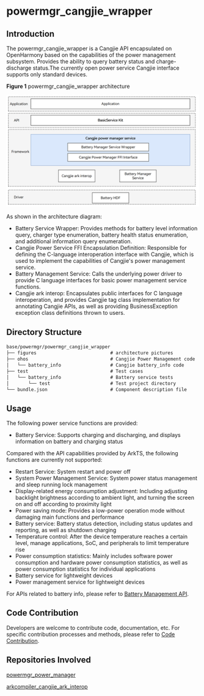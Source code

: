 # powermgr_cangjie_wrapper

## Introduction

The powermgr_cangjie_wrapper is a Cangjie API encapsulated on OpenHarmony based on the capabilities of the power management subsystem. Provides the ability to query battery status and charge-discharge status.The currently open power service Cangjie interface supports only standard devices.

**Figure 1** powermgr_cangjie_wrapper architecture

![](figures/powermgr_cangjie_wrapper_architecture_en.png)

As shown in the architecture diagram:
- Battery Service Wrapper: Provides methods for battery level information query, charger type enumeration, battery health status enumeration, and additional information query enumeration.
- Cangjie Power Service FFI Encapsulation Definition: Responsible for defining the C-language interoperation interface with Cangjie, which is used to implement the capabilities of Cangjie's power management service.
- Battery Management Service: Calls the underlying power driver to provide C language interfaces for basic power management service functions.
- Cangjie ark interop: Encapsulates public interfaces for C language interoperation, and provides Cangjie tag class implementation for annotating Cangjie APIs, as well as providing BusinessException exception class definitions thrown to users.

## Directory Structure

```
base/powermgr/powermgr_cangjie_wrapper
├── figures                           # architecture pictures
├── ohos                              # Cangjie Power Management code
│   └── battery_info                  # Cangjie battery_info code
├── test                              # Test cases
│   └── battery_info                  # Battery service tests
│       └── test                      # Test project directory
└── bundle.json                       # Component description file
```

## Usage

The following power service functions are provided:
- Battery Service: Supports charging and discharging, and displays information on battery and charging status

Compared with the API capabilities provided by ArkTS, the following functions are currently not supported:
- Restart Service: System restart and power off
- System Power Management Service: System power status management and sleep running lock management
- Display-related energy consumption adjustment: Including adjusting backlight brightness according to ambient light, and turning the screen on and off according to proximity light
- Power saving mode: Provides a low-power operation mode without damaging main functions and performance
- Battery service: Battery status detection, including status updates and reporting, as well as shutdown charging
- Temperature control: After the device temperature reaches a certain level, manage applications, SoC, and peripherals to limit temperature rise
- Power consumption statistics: Mainly includes software power consumption and hardware power consumption statistics, as well as power consumption statistics for individual applications
- Battery service for lightweight devices
- Power management service for lightweight devices

For APIs related to battery info, please refer to [Battery Management API](https://gitcode.com/openharmony-sig/arkcompiler_cangjie_ark_interop/blob/master/doc/API_Reference/source_en/apis/BasicServicesKit/cj-apis-battery_info.md).

## Code Contribution

Developers are welcome to contribute code, documentation, etc. For specific contribution processes and methods, please refer to [Code Contribution](https://gitcode.com/openharmony/docs/blob/master/en/contribute/code-contribution.md).

## Repositories Involved

[powermgr_power_manager](https://gitcode.com/openharmony/powermgr_power_manager/blob/master/README.md)

[arkcompiler_cangjie_ark_interop](https://gitcode.com/openharmony-sig/arkcompiler_cangjie_ark_interop/blob/master/README.md)